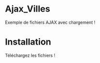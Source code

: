 # Ajax_Villes

Exemple de fichiers AJAX avec chargement !

# Installation

Téléchargez les fichiers !
